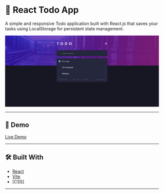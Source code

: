 # 📝 React Todo App

A simple and responsive Todo application built with React.js that saves your tasks using LocalStorage for persistent state management.

![Project Screenshot](./src/assets/images/3%20do's.png)

---

## 🚀 Demo

[Live Demo](https://your-demo-link.com) 

---

## 🛠️ Built With

- [React](https://reactjs.org/)  
- [Vite](https://vitejs.dev/)
- [CSS]

---

